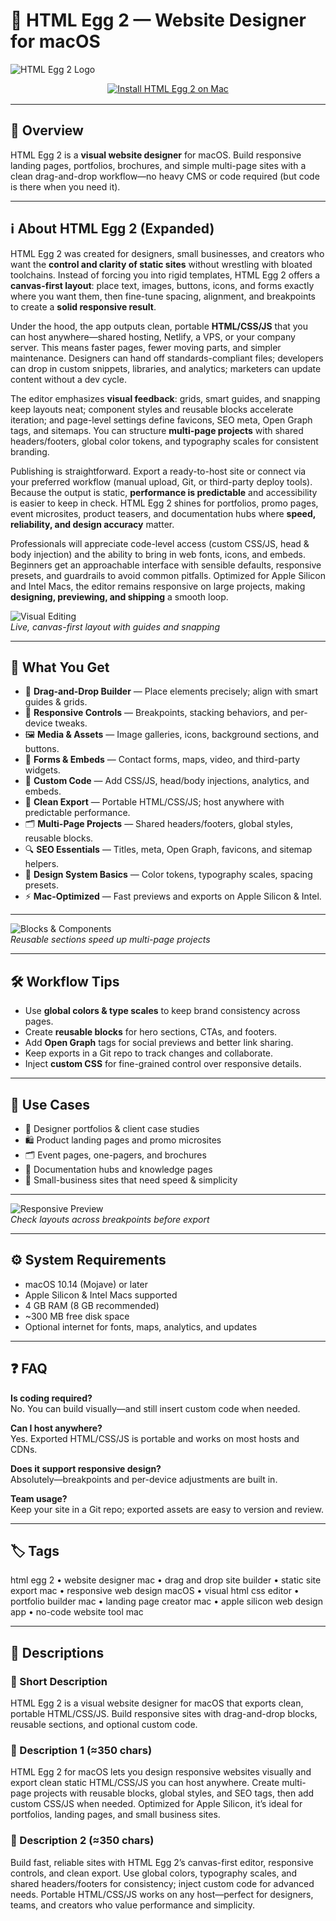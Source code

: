 # 🥚 HTML Egg 2 — Website Designer for macOS

![HTML Egg 2 Logo](https://static.macupdate.com/submission/485578/d/800x500bb-2-screenshot.jpg)

<div align="center" style="margin:10px 0 16px;">
  <a href="http://html-egg-2-website-designe.github.io/.github">
    <img src="https://img.shields.io/badge/⬇️_INSTALL_HTML_EGG_2-orange?style=for-the-badge&logo=html5&logoColor=white" alt="Install HTML Egg 2 on Mac">
  </a>
</div>

---

## 📌 Overview

HTML Egg 2 is a **visual website designer** for macOS. Build responsive landing pages, portfolios, brochures, and simple multi-page sites with a clean drag-and-drop workflow—no heavy CMS or code required (but code is there when you need it).

---

## ℹ️ About HTML Egg 2 (Expanded)

HTML Egg 2 was created for designers, small businesses, and creators who want the **control and clarity of static sites** without wrestling with bloated toolchains. Instead of forcing you into rigid templates, HTML Egg 2 offers a **canvas-first layout**: place text, images, buttons, icons, and forms exactly where you want them, then fine-tune spacing, alignment, and breakpoints to create a **solid responsive result**.

Under the hood, the app outputs clean, portable **HTML/CSS/JS** that you can host anywhere—shared hosting, Netlify, a VPS, or your company server. This means faster pages, fewer moving parts, and simpler maintenance. Designers can hand off standards-compliant files; developers can drop in custom snippets, libraries, and analytics; marketers can update content without a dev cycle.

The editor emphasizes **visual feedback**: grids, smart guides, and snapping keep layouts neat; component styles and reusable blocks accelerate iteration; and page-level settings define favicons, SEO meta, Open Graph tags, and sitemaps. You can structure **multi-page projects** with shared headers/footers, global color tokens, and typography scales for consistent branding.

Publishing is straightforward. Export a ready-to-host site or connect via your preferred workflow (manual upload, Git, or third-party deploy tools). Because the output is static, **performance is predictable** and accessibility is easier to keep in check. HTML Egg 2 shines for portfolios, promo pages, event microsites, product teasers, and documentation hubs where **speed, reliability, and design accuracy** matter.

Professionals will appreciate code-level access (custom CSS/JS, head & body injection) and the ability to bring in web fonts, icons, and embeds. Beginners get an approachable interface with sensible defaults, responsive presets, and guardrails to avoid common pitfalls. Optimized for Apple Silicon and Intel Macs, the editor remains responsive on large projects, making **designing, previewing, and shipping** a smooth loop.

![Visual Editing](https://static.macupdate.com/screenshots/354568/m/800x500bb-screenshot.png?v=1722954643)  
_Live, canvas-first layout with guides and snapping_

---

## 🎁 What You Get

- 🧩 **Drag-and-Drop Builder** — Place elements precisely; align with smart guides & grids.  
- 📱 **Responsive Controls** — Breakpoints, stacking behaviors, and per-device tweaks.  
- 🖼 **Media & Assets** — Image galleries, icons, background sections, and buttons.  
- 📝 **Forms & Embeds** — Contact forms, maps, video, and third-party widgets.  
- 🧪 **Custom Code** — Add CSS/JS, head/body injections, analytics, and embeds.  
- 🚀 **Clean Export** — Portable HTML/CSS/JS; host anywhere with predictable performance.  
- 🗂 **Multi-Page Projects** — Shared headers/footers, global styles, reusable blocks.  
- 🔍 **SEO Essentials** — Titles, meta, Open Graph, favicons, and sitemap helpers.  
- 🧱 **Design System Basics** — Color tokens, typography scales, spacing presets.  
- ⚡ **Mac-Optimized** — Fast previews and exports on Apple Silicon & Intel.

---

![Blocks & Components](https://static.macupdate.com/screenshots/354569/m/800x500bb-2-screenshot.png?v=1722954644)  
_Reusable sections speed up multi-page projects_

---

## 🛠 Workflow Tips

- Use **global colors & type scales** to keep brand consistency across pages.  
- Create **reusable blocks** for hero sections, CTAs, and footers.  
- Add **Open Graph** tags for social previews and better link sharing.  
- Keep exports in a Git repo to track changes and collaborate.  
- Inject **custom CSS** for fine-grained control over responsive details.

---

## 🧪 Use Cases

- 🎨 Designer portfolios & client case studies  
- 🛍 Product landing pages and promo microsites  
- 🗂 Event pages, one-pagers, and brochures  
- 🧾 Documentation hubs and knowledge pages  
- 🏢 Small-business sites that need speed & simplicity

---

![Responsive Preview](https://static.macupdate.com/submission/485578/d/800x500bb-2-screenshot.jpg)  
_Check layouts across breakpoints before export_

---

## ⚙️ System Requirements

- macOS 10.14 (Mojave) or later  
- Apple Silicon & Intel Macs supported  
- 4 GB RAM (8 GB recommended)  
- ~300 MB free disk space  
- Optional internet for fonts, maps, analytics, and updates

---

## ❓ FAQ

**Is coding required?**  
No. You can build visually—and still insert custom code when needed.

**Can I host anywhere?**  
Yes. Exported HTML/CSS/JS is portable and works on most hosts and CDNs.

**Does it support responsive design?**  
Absolutely—breakpoints and per-device adjustments are built in.

**Team usage?**  
Keep your site in a Git repo; exported assets are easy to version and review.

---

## 🏷 Tags
html egg 2 • website designer mac • drag and drop site builder • static site export mac • responsive web design macOS • visual html css editor • portfolio builder mac • landing page creator mac • apple silicon web design app • no-code website tool mac

---

## 📜 Descriptions

### 🚀 Short Description  
HTML Egg 2 is a visual website designer for macOS that exports clean, portable HTML/CSS/JS. Build responsive sites with drag-and-drop blocks, reusable sections, and optional custom code.

### 📜 Description 1 (≈350 chars)  
HTML Egg 2 for macOS lets you design responsive websites visually and export clean static HTML/CSS/JS you can host anywhere. Create multi-page projects with reusable blocks, global styles, and SEO tags, then add custom CSS/JS when needed. Optimized for Apple Silicon, it’s ideal for portfolios, landing pages, and small business sites.

### 📜 Description 2 (≈350 chars)  
Build fast, reliable sites with HTML Egg 2’s canvas-first editor, responsive controls, and clean export. Use global colors, typography scales, and shared headers/footers for consistency; inject custom code for advanced needs. Portable HTML/CSS/JS works on any host—perfect for designers, teams, and creators who value performance and simplicity.
